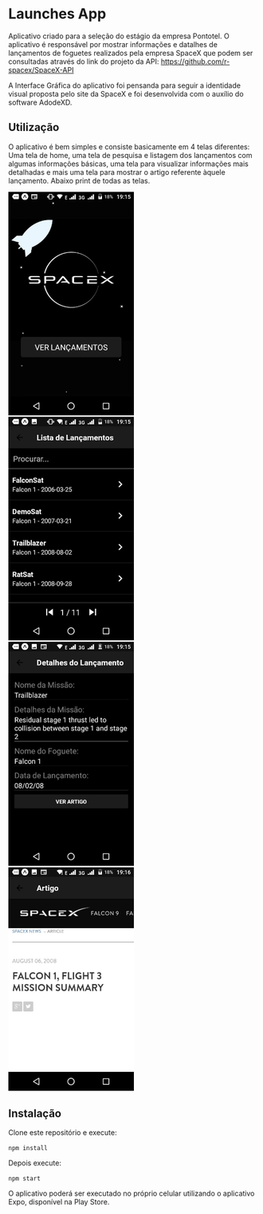 # Launches App

Aplicativo criado para a seleção do estágio da empresa Pontotel. O aplicativo é responsável por mostrar informações e datalhes de lançamentos de foguetes realizados pela empresa SpaceX que podem ser consultadas através do link do projeto da API: https://github.com/r-spacex/SpaceX-API

A Interface Gráfica do aplicativo foi pensanda para seguir a identidade visual proposta pelo site da SpaceX e foi desenvolvida com o auxílio do software AdodeXD.

## Utilização

O aplicativo é bem simples e consiste basicamente em 4 telas diferentes: Uma tela de home, uma tela de pesquisa e listagem dos lançamentos com algumas informações básicas, uma tela para visualizar informações mais detalhadas e mais uma tela para mostrar o artigo referente àquele lançamento. Abaixo print de todas as telas. 

<img src="./assets/prints/home.jpeg" width="50%" height="50%">
<img src="./assets/prints/list.jpeg" width="50%" height="50%">
<img src="./assets/prints/details.jpeg" width="50%" height="50%">
<img src="./assets/prints/article.jpeg" width="50%" height="50%">


## Instalação

Clone este repositório e execute:

```
npm install
``` 

Depois execute:

```
npm start
```

O aplicativo poderá ser executado no próprio celular utilizando o aplicativo Expo, disponível na Play Store.

